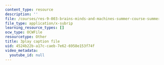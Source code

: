 ```yaml
---
content_type: resource
description: ''
file: /courses/res-9-003-brains-minds-and-machines-summer-course-summer-2015/4524b22ba17ccaeb7e626958e153f74f_Bn49TBjEAI4.srt
file_type: application/x-subrip
learning_resource_types: []
ocw_type: OCWFile
resourcetype: Other
title: 3play caption file
uid: 4524b22b-a17c-caeb-7e62-6958e153f74f
video_metadata:
  youtube_id: null
---
```

